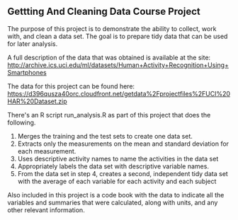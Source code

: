 Gettting And Cleaning Data Course Project
-----------------------------------------

The purpose of this project is to demonstrate the ability to collect, work with, and clean a data set. The goal is to prepare tidy data that can be used for later analysis.

A full description of the data that was obtained is available at the site:  
http://archive.ics.uci.edu/ml/datasets/Human+Activity+Recognition+Using+Smartphones

The data for this project can be found here:  
https://d396qusza40orc.cloudfront.net/getdata%2Fprojectfiles%2FUCI%20HAR%20Dataset.zip 

There's an R script run_analysis.R as part of this project that does the following. 

  1. Merges the training and the test sets to create one data set.
  2. Extracts only the measurements on the mean and standard deviation for each measurement. 
  3. Uses descriptive activity names to name the activities in the data set
  4. Appropriately labels the data set with descriptive variable names. 
  5. From the data set in step 4, creates a second, independent tidy data set with the average of each variable for each activity and each subject

Also included in this project is a code book with the data to indicate all the variables and summaries that were calculated, along with units, and any other relevant information.

